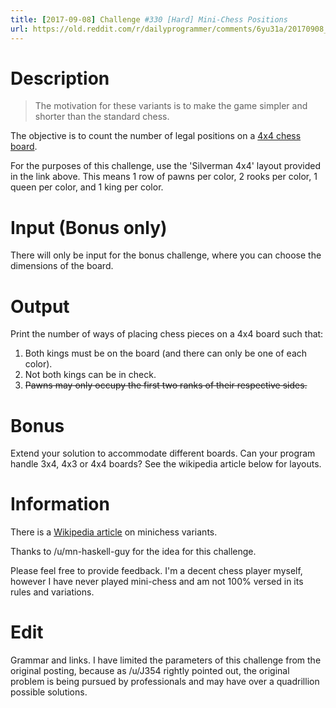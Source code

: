 ```yaml
---
title: [2017-09-08] Challenge #330 [Hard] Mini-Chess Positions
url: https://old.reddit.com/r/dailyprogrammer/comments/6yu31a/20170908_challenge_330_hard_minichess_positions/
---
```


# Description

> The motivation for these variants is to make the game simpler and shorter than the standard chess.

The objective is to count the number of legal positions on a [4x4 chess board](https://en.wikipedia.org/wiki/Minichess).

For the purposes of this challenge, use the 'Silverman 4x4' layout provided in the link above. This means 1 row of pawns per color, 2 rooks per color, 1 queen per color, and 1 king per color.

# Input (Bonus only)

There will only be input for the bonus challenge, where you can choose the dimensions of the board.

# Output

Print the number of ways of placing chess pieces on a 4x4 board such that:

1. Both kings must be on the board (and there can only be one of each color).
2. Not both kings can be in check.
3. ~~Pawns may only occupy the first two ranks of their respective sides.~~

# Bonus

Extend your solution to accommodate different boards. Can your program handle 3x4, 4x3 or 4x4 boards? See the wikipedia article below for layouts.

# Information

There is a [Wikipedia article](https://en.wikipedia.org/wiki/Minichess) on minichess variants.

Thanks to /u/mn-haskell-guy for the idea for this challenge.

Please feel free to provide feedback. I'm a decent chess player myself, however I have never played mini-chess and am not 100% versed in its rules and variations. 

# Edit

Grammar and links. I have limited the parameters of this challenge from the original posting, because as /u/J354 rightly pointed out, the original problem is being pursued by professionals and may have over a quadrillion possible solutions.